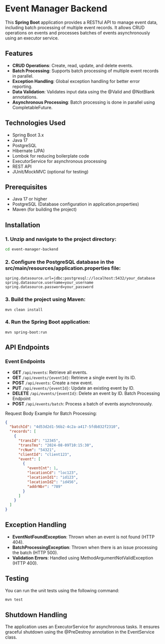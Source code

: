 # Event Manager Backend

This **Spring Boot** application provides a RESTful API to manage event data, including batch processing of multiple event records. It allows CRUD operations on events and processes batches of events asynchronously using an executor service.

## Features

- **CRUD Operations**: Create, read, update, and delete events.
- **Batch Processing**: Supports batch processing of multiple event records in parallel.
- **Exception Handling**: Global exception handling for better error reporting.
- **Data Validation**: Validates input data using the @Valid and @NotBlank annotations.
- **Asynchronous Processing**: Batch processing is done in parallel using CompletableFuture.

## Technologies Used

- Spring Boot 3.x
- Java 17
- PostgreSQL
- Hibernate (JPA)
- Lombok for reducing boilerplate code
- ExecutorService for asynchronous processing
- REST API
- JUnit/MockMVC (optional for testing)

## Prerequisites

- Java 17 or higher
- PostgreSQL (Database configuration in application.properties)
- Maven (for building the project)

## Installation

### 1. Unzip and navigate to the project directory:

```bash
cd event-manager-backend
```

### 2. Configure the PostgreSQL database in the src/main/resources/application.properties file:

```
spring.datasource.url=jdbc:postgresql://localhost:5432/your_database
spring.datasource.username=your_username
spring.datasource.password=your_password
```

### 3. Build the project using Maven:

```
mvn clean install
```

### 4. Run the Spring Boot application:

```
mvn spring-boot:run
```

## API Endpoints

### Event Endpoints

- **GET** `/api/events`: Retrieve all events.
- **GET** `/api/events/{eventId}`: Retrieve a single event by its ID.
- **POST** `/api/events`: Create a new event.
- **PUT** `/api/events/{eventId}`: Update an existing event by ID.
- **DELETE** `/api/events/{eventId}`: Delete an event by ID.
  Batch Processing Endpoint
- **POST** `/api/events/batch`: Process a batch of events asynchronously.

Request Body Example for Batch Processing:

```json
{
  "batchId": "4d53d2d1-56b2-4c2a-a417-5fdb832f2310",
  "records": [
    {
      "transId": "12345",
      "transTms": "2024-08-09T10:15:30",
      "rcNum": "54321",
      "clientId": "client123",
      "event": [
        {
          "eventCnt": 1,
          "locationCd": "loc123",
          "locationId1": "id123",
          "locationId2": "id456",
          "addrNbr": "789"
        }
      ]
    }
  ]
}
```

## Exception Handling

- **EventNotFoundException**: Thrown when an event is not found (HTTP 404).
- **BatchProcessingException**: Thrown when there is an issue processing the batch (HTTP 500).
- **Validation Errors**: Handled using MethodArgumentNotValidException (HTTP 400).

## Testing

You can run the unit tests using the following command:

```bash
mvn test
```

## Shutdown Handling

The application uses an ExecutorService for asynchronous tasks. It ensures graceful shutdown using the @PreDestroy annotation in the EventService class.
